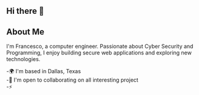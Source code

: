 ## Hi there 👋

<!--
**FrancescoGalazzo/FrancescoGalazzo** is a ✨ _special_ ✨ repository because its `README.md` (this file) appears on your GitHub profile.

Here are some ideas to get you started:

- 🔭 I’m currently working on ...
- 🌱 I’m currently learning ...
- 👯 I’m looking to collaborate on ...
- 🤔 I’m looking for help with ...
- 💬 Ask me about ...
- 📫 How to reach me: ...
- 😄 Pronouns: ...
- ⚡ Fun fact: ...
-->


## About Me
I'm Francesco, a computer engineer. Passionate about Cyber Security and Programming, I enjoy building secure web applications and exploring new technologies.

<p align="left">-🌍  I'm based in Dallas, Texas<br>-👯  I'm open to collaborating on all interesting project<br>-⚡ </p>


<!--
## 🔧 Skills & Technologies
- **Languages:** Java, Kotlin, C, Python
- **Frameworks:** Sprin Boot
- **Tools:** 
- **Other:** [Any other relevant skills]

## 🚀 Current Projects
- [Project Name] - Brief description
- [Project Name] - Brief description
- [Project Name] - Brief description

## 📫 How to Reach Me
- [Social Media Platform]
- [Email or other contact method]
- [Portfolio website]

## 📊 GitHub Stats
![GitHub stats](https://github-readme-stats.vercel.app/api?username=YourUsername&show_icons=true&theme=radical)

## 🌱 I'm currently learning...
[What you're currently learning or focusing on]

## 💬 Ask me about...
[Topics you're knowledgeable about and willing to help others with]

-->
